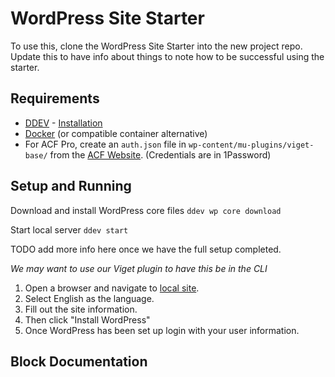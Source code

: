 # WordPress Site Starter
To use this, clone the WordPress Site Starter into the new project repo. Update this to have info about things to note how to be successful using the starter. 

## Requirements
* [DDEV](https://ddev.readthedocs.io/en/stable/) - [Installation](https://ddev.readthedocs.io/en/stable/users/install/ddev-installation/)
* [Docker](https://docs.docker.com/desktop/install/mac-install/) (or compatible container alternative)
* For ACF Pro, create an `auth.json` file in `wp-content/mu-plugins/viget-base/` from the [ACF Website](https://www.advancedcustomfields.com/my-account/view-licenses/). (Credentials are in 1Password)

## Setup and Running

Download and install WordPress core files
`ddev wp core download`

Start local server
`ddev start`

TODO add more info here once we have the full setup completed. 

*We may want to use our Viget plugin to have this be in the CLI*
1. Open a browser and navigate to [local site](https://wpstarter.ddev.site).
2. Select English as the language.
3. Fill out the site information.
4. Then click "Install WordPress"
5. Once WordPress has been set up login with your user information.


## Block Documentation
